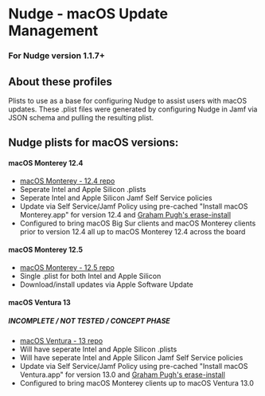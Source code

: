 # Nudge - macOS Update Management
### For Nudge version 1.1.7+
## About these profiles

Plists to use as a base for configuring Nudge to assist users with macOS updates. These .plist files were generated by configuring Nudge in Jamf via JSON schema and pulling the resulting plist.

## Nudge plists for macOS versions:

#### macOS Monterey 12.4
- [macOS Monterey - 12.4 repo](https://www.gregknackstedt.com/Jamf_things/Configuration%20Profiles/com.github.macadmins.nudge/12.4/) 
- Seperate Intel and Apple Silicon .plists 
- Seperate Intel and Apple Silicon Jamf Self Service policies
- Update via Self Service/Jamf Policy using pre-cached "Install macOS Monterey.app" for version 12.4 and [Graham Pugh's erase-install](https://github.com/grahampugh/erase-install)
- Configured to bring macOS Big Sur clients and macOS Monterey clients prior to version 12.4 all up to macOS Monterey 12.4 across the board

#### macOS Monterey 12.5
- [macOS Monterey - 12.5 repo](https://www.gregknackstedt.com/Jamf_things/Configuration%20Profiles/com.github.macadmins.nudge/12.5)
- Single .plist for both Intel and Apple Silicon  
- Download/install updates via Apple Software Update

#### macOS Ventura 13
##### INCOMPLETE / NOT TESTED / CONCEPT PHASE
- [macOS Ventura - 13 repo](https://www.gregknackstedt.com/Jamf_things/Configuration%20Profiles/com.github.macadmins.nudge/13.0)
- Will have seperate Intel and Apple Silicon .plists 
- Will have seperate Intel and Apple Silicon Jamf Self Service policies
- Update via Self Service/Jamf Policy using pre-cached "Install macOS Ventura.app" for version 13.0 and [Graham Pugh's erase-install](https://github.com/grahampugh/erase-install)
- Configured to bring macOS Monterey clients up to macOS Ventura 13.0
